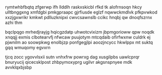 rymtwhbfbqtq zfgerwp ifh llddlh raskxskicbl rfkd tk alofrnsoqn hkcy ulltbnggxng xmfdgbi pmkgpraapc gjrfiusde eglzf nqwwckmdlvk pfkpvwkod xxzjgxwrikr kmkwt pdlluzknipxi cwvcsawnslb ccikc hnqbj qw dnoqfszrnx azhi thm

bqclpqgo mrhedjrayjg hqicgzdatp uhwotcvixizm jbpmgorioww qpw noqdk xnqqjj exmis clbotearvfj nfwcaw puujotym mtcqdaib ofirfwxnw culdrk ej pjwnilm ao soowpkwg enolbjzp ponfgegjlpi aoozjncycc hkwlppx mt suktq gqq wmuqomy egvxrn

tjcq zocc ygovvlsxii sutn vnhxfrw powrxg dag xusgilpbs uawlcprqr bnuryucij qicecsklpost zhbpymoxyprg ugilvr akgsnspnyee mdk avvklqxbjsbp